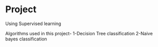 # Project

Using Supervised learning 

Algorithms used in this project-
1-Decision Tree classification 
2-Naive bayes classification
